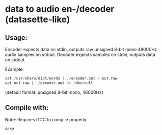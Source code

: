 # data to audio en-/decoder (datasette-like)

## Usage:
Encoder expects data on stdin, outputs raw unsigned 8-bit mono 48000Hz audio samples on stdout.
Decoder expects samples on stdin, outputs data on stdout.

Example:
```c
cat /usr/share/dict/words | ./encoder.out > out.raw
cat out.raw | ./decoder.out 2> /dev/null
```
(default format: unsigned 8-bit mono, 48000Hz)

## Compile with:
Note: Requires GCC to compile properly. 
```c
make
```
